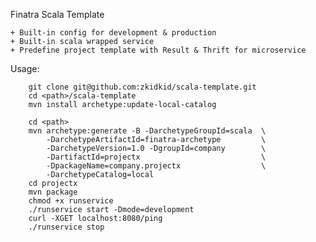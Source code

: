 Finatra Scala Template 

	+ Built-in config for development & production
	+ Built-in scala wrapped service
	+ Predefine project template with Result & Thrift for microservice
	
Usage:
	

		git clone git@github.com:zkidkid/scala-template.git
		cd <path>/scala-template
		mvn install archetype:update-local-catalog
	
		cd <path>
		mvn archetype:generate -B -DarchetypeGroupId=scala 	\
			-DarchetypeArtifactId=finatra-archetype 		\
			-DarchetypeVersion=1.0 -DgroupId=company 		\
			-DartifactId=projectx 							\
			-DpackageName=company.projectx  				\
			-DarchetypeCatalog=local
		cd projectx
		mvn package
		chmod +x runservice
		./runservice start -Dmode=development
		curl -XGET localhost:8080/ping
		./runservice stop
		


